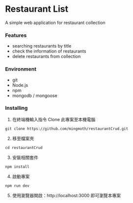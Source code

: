 # Restaurant List
A simple web application for restaurant collection

### Features
- searching restaurants by title
- check the information of restaurants
- delete restaurants from collection

### Environment
- git
- Node.js
- npm
- mongodb / mongoose

### Installing
1. 在終端機輸入指令 Clone 此專案至本機電腦
```
git clone https://github.com/mingmoth/restaurantCrud.git
```
2. 移至檔案夾
```
cd restaurantCrud
```
3. 安裝相關套件
```
npm install
```
4. 啟動專案
```
npm run dev
```
5. 使用瀏覽器開啟：http://localhost:3000 即可瀏覽本專案
